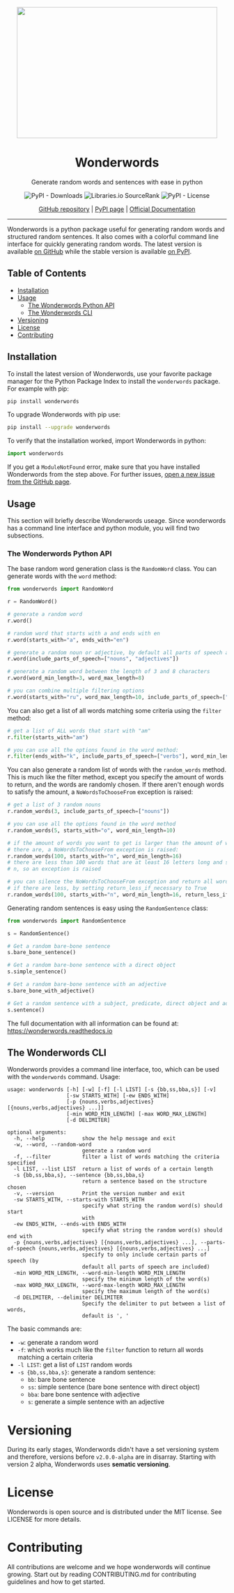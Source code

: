 <p align="center">
  <img width="460" height="300" src="assets/main.gif">
</p>

<h1 align="center">Wonderwords</h1>
<p align="center">Generate random words and sentences with ease in python</p>
<p align="center">
  <img alt="PyPI - Downloads" src="https://img.shields.io/pypi/dm/wonderwords?style=for-the-badge">
  <img alt="Libraries.io SourceRank" src="https://img.shields.io/librariesio/sourcerank/pypi/wonderwords?style=for-the-badge">
  <img alt="PyPI - License" src="https://img.shields.io/pypi/l/wonderwords?style=for-the-badge">
</p>
<p align="center">
  <a href="https://github.com/mrmaxguns/wonderwordsmodule">GitHub repository</a>
  | <a href="https://pypi.org/project/wonderwords">PyPI page</a>
  | <a href="https://wonderwords.readthedocs.io">Official Documentation</a>
</p>

***

Wonderwords is a python package useful for generating random words and
structured random sentences. It also comes with a colorful command line
interface for quickly generating random words. The latest version is available
[on GitHub](https://github.com/mrmaxguns/wonderwordsmodule) while the stable
version is available [on PyPI](https://pypi.org/project/wonderwords).

## Table of Contents

* [Installation](#installation)
* [Usage](#usage)
  * [The Wonderwords Python API](#the-wonderwords-python-api)
  * [The Wonderwords CLI](#the-wonderwords-cli)
* [Versioning](#versioning)
* [License](#license)
* [Contributing](#contributing)

## Installation

To install the latest version of Wonderwords, use your favorite package manager
for the Python Package Index to install the ``wonderwords`` package. For example
with pip:

```bash
pip install wonderwords
```

To upgrade Wonderwords with pip use:

```bash
pip install --upgrade wonderwords
```

To verify that the installation worked, import Wonderwords in python:

```python
import wonderwords
```

If you get a `ModuleNotFound` error, make sure that you have installed
Wonderwords from the step above. For further issues,
[open a new issue from the GitHub page](https://github.com/mrmaxguns/wonderwordsmodule/issues/new/choose).

## Usage

This section will briefly describe Wonderwords useage. Since wonderwords has
a command line interface and python module, you will find two subsections.

### The Wonderwords Python API

The base random word generation class is the `RandomWord` class. You can
generate words with the `word` method:

```python
from wonderwords import RandomWord

r = RandomWord()

# generate a random word
r.word()

# random word that starts with a and ends with en
r.word(starts_with="a", ends_with="en")

# generate a random noun or adjective, by default all parts of speech are included
r.word(include_parts_of_speech=["nouns", "adjectives"])

# generate a random word between the length of 3 and 8 characters
r.word(word_min_length=3, word_max_length=8)

# you can combine multiple filtering options
r.word(starts_with="ru", word_max_length=10, include_parts_of_speech=["verbs"])
```

You can also get a list of all words matching some criteria using the `filter`
method:

```python
# get a list of ALL words that start with "am"
r.filter(starts_with="am")

# you can use all the options found in the word method:
r.filter(ends_with="k", include_parts_of_speech=["verbs"], word_min_length=4)
```

You can also generate a random list of words with the `random_words` method.
This is much like the filter method, except you specify the amount of words
to return, and the words are randomly chosen. If there aren't enough words to
satisfy the amount, a `NoWordsToChooseFrom` exception is raised:

```python
# get a list of 3 random nouns
r.random_words(3, include_parts_of_speech=["nouns"])

# you can use all the options found in the word method
r.random_words(5, starts_with="o", word_min_length=10)

# if the amount of words you want to get is larger than the amount of words
# there are, a NoWordsToChooseFrom exception is raised:
r.random_words(100, starts_with="n", word_min_length=16)
# there are less than 100 words that are at least 16 letters long and start with
# n, so an exception is raised

# you can silence the NoWordsToChooseFrom exception and return all words even
# if there are less, by setting return_less_if_necessary to True
r.random_words(100, starts_with="n", word_min_length=16, return_less_if_necessary=True)
```

Generating random sentences is easy using the `RandomSentence` class:

```python
from wonderwords import RandomSentence

s = RandomSentence()

# Get a random bare-bone sentence
s.bare_bone_sentence()

# Get a random bare-bone sentence with a direct object
s.simple_sentence()

# Get a random bare-bone sentence with an adjective
s.bare_bone_with_adjective()

# Get a random sentence with a subject, predicate, direct object and adjective
s.sentence()
```

The full documentation with all information can be found at:
https://wonderwords.readthedocs.io

## The Wonderwords CLI

Wonderwords provides a command line interface, too, which can be used with the
`wonderwords` command. Usage:

```
usage: wonderwords [-h] [-w] [-f] [-l LIST] [-s {bb,ss,bba,s}] [-v]
                   [-sw STARTS_WITH] [-ew ENDS_WITH]
                   [-p {nouns,verbs,adjectives} [{nouns,verbs,adjectives} ...]]
                   [-min WORD_MIN_LENGTH] [-max WORD_MAX_LENGTH]
                   [-d DELIMITER]

optional arguments:
  -h, --help            show the help message and exit
  -w, --word, --random-word
                        generate a random word
  -f, --filter          filter a list of words matching the criteria specified
  -l LIST, --list LIST  return a list of words of a certain length
  -s {bb,ss,bba,s}, --sentence {bb,ss,bba,s}
                        return a sentence based on the structure chosen
  -v, --version         Print the version number and exit
  -sw STARTS_WITH, --starts-with STARTS_WITH
                        specify what string the random word(s) should start
                        with
  -ew ENDS_WITH, --ends-with ENDS_WITH
                        specify what string the random word(s) should end with
  -p {nouns,verbs,adjectives} [{nouns,verbs,adjectives} ...], --parts-of-speech {nouns,verbs,adjectives} [{nouns,verbs,adjectives} ...]
                        specify to only include certain parts of speech (by
                        default all parts of speech are included)
  -min WORD_MIN_LENGTH, --word-min-length WORD_MIN_LENGTH
                        specify the minimum length of the word(s)
  -max WORD_MAX_LENGTH, --word-max-length WORD_MAX_LENGTH
                        specify the maximum length of the word(s)
  -d DELIMITER, --delimiter DELIMITER
                        Specify the delimiter to put between a list of words,
                        default is ', '
```

The basic commands are:

  * `-w`: generate a random word
  * `-f`: which works much like the `filter` function to return all words matching
    a certain criteria
  * `-l LIST`: get a list of `LIST` random words
  * `-s {bb,ss,bba,s}`: generate a random sentence:
    * `bb`: bare bone sentence
    * `ss`: simple sentence (bare bone sentence with direct object)
    * `bba`: bare bone sentence with adjective
    * `s`: generate a simple sentence with an adjective

# Versioning

During its early stages, Wonderwords didn't have a set versioning system and
therefore, versions before `v2.0.0-alpha` are in disarray. Starting with version
2 alpha, Wonderwords uses **sematic versioning**.

# License

Wonderwords is open source and is distributed under the MIT license. See LICENSE
for more details.

# Contributing

All contributions are welcome and we hope wonderwords will continue growing.
Start out by reading CONTRIBUTING.md for contributing guidelines and how to get
started.
